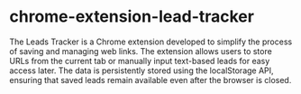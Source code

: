 # chrome-extension-lead-tracker

The Leads Tracker is a Chrome extension developed to simplify the process of saving and managing web links.
The extension allows users to store URLs from the current tab or manually input text-based leads for easy access later. 
The data is persistently stored using the localStorage API, ensuring that saved leads remain available even after the browser is closed.
